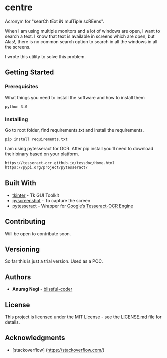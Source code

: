 # centre
Acronym for  "searCh tExt iN mulTiple scREens". 

When I am using multiple monitors and a lot of windows are open, I want to search a text. I know that text is available in screens which are open, but Alas!, there is no common search option to search in all the windows in all the screens.

I wrote this utility to solve this problem.

## Getting Started



### Prerequisites

What things you need to install the software and how to install them

```
python 3.0 
```

### Installing

Go to root folder, find requirements.txt and install the requirements.

```
pip install requirements.txt
```

I am using pytesseract for OCR. After pip install you'll need to download their binary based on your platform.

```
https://tesseract-ocr.github.io/tessdoc/Home.html
https://pypi.org/project/pytesseract/
```

## Built With

* [tkinter](https://docs.python.org/3/library/tkinter.html) - Tk GUI Toolkit
* [pyscreenshot](https://pypi.org/project/pyscreenshot/) - To capture the screen
* [pytesseract](https://pypi.org/project/pytesseract/) - Wrapper for [Google’s Tesseract-OCR Engine](https://github.com/tesseract-ocr/tesseract)

## Contributing

Will be open to contribute soon.

## Versioning

So far this is just a trial version. Used as a POC.

## Authors

* **Anurag Negi** -  [blissful-coder](https://github.com/blissful-coder)


## License

This project is licensed under the MIT License - see the [LICENSE.md](LICENSE.md) file for details.

## Acknowledgments

* [stackoverflow] (https://stackoverflow.com/)
